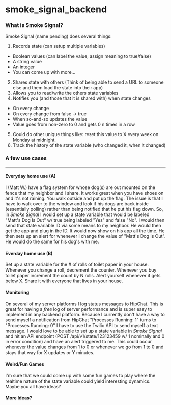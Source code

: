 smoke_signal_backend
====================


### What is Smoke Signal?

Smoke Signal (name pending) does several things:

1. Records state (can setup multiple variables)
  * Boolean values (can label the value, assign meaning to true/false)
  * A string value
  * An integer
  * You can come up with more...

2. Shares state with others (Think of being able to send a URL to someone else and them load the state into their app)
3. Allows you to read/write the others state variables
4. Notifies you (and those that it is shared with) when state changes
  * On every change
  * On every change from false -> true
  * When so-and-so updates the value
  * Value goes from non-zero to 0 and gets 0 n times in a row
5. Could do other unique things like: reset this value to X every week on Monday at midnight.
6. Track the history of the state variable (who changed it, when it changed)

### A few use cases
------------------------
#### Everyday home use (A)

I (Matt W.) have a flag system for whose dog(s) are out mounted on the fence that my neighbor and I share. It works great when you have shoes on and it's not raining. You walk outside and put up the flag. The issue is that I have to walk over to the window and look if his dogs are back inside (essentially polling) rather than being notified that he put his flag down. So, in *Smoke Signal* I would set up a state variable that would be labeled "Matt's Dog Is Out" w/ true being labeled "Yes" and false "No". I would then send that state variable ID via some means to my neighbor. He would then get the app and plug in the ID. It would now show on his app all the time. He then sets up an alert for whenever I change the value of "Matt's Dog Is Out". He would do the same for his dog's with me.

#### Everday home use (B)

Set up a state variable for the # of rolls of toilet paper in your house. Whenever you change a roll, decrement the counter. Whenever you buy toilet paper increment the count by N rolls. Alert yourself whenever it gets below X. Share it with everyone that lives in your house.


#### Monitoring

On several of my server platforms I log status messages to HipChat. This is great for having a *free* log of server performance and is super easy to implement in any backend platform. Because I currently don't have a way to send myself a notification from HipChat "Processes Running: 1" turns to "Processes Running: 0" I have to use the Twilio API to send myself a text message. I would love to be able to set up a state variable in *Smoke Signal* and hit an API endpoint  (POST /api/v1/state/123123459 w/ 1 nominally and 0 in error condition) and have an alert triggered to me. This could occur whenever the value changes from 1 to 0 or whenever we go from 1 to 0 and stays that way for X updates or Y minutes.


#### Weird/Fun Games

I'm sure that we could come up with some fun games to play where the realtime nature of the state variable could yield interesting dynamics. Maybe you all have ideas?


#### More Ideas?
